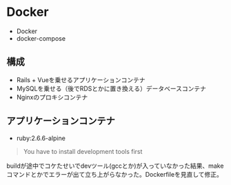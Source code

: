 # Docker

 - Docker
 - docker-compose

## 構成

 - Rails + Vueを乗せるアプリケーションコンテナ
 - MySQLを乗せる（後でRDSとかに置き換える）データベースコンテナ
 - Nginxのプロキシコンテナ

## アプリケーションコンテナ

 - ruby:2.6.6-alpine

> You have to install development tools first

buildが途中でコケたせいでdevツール(gccとか)が入っていなかった結果、makeコマンドとかでエラーが出て立ち上がらなかった。Dockerfileを見直して修正。